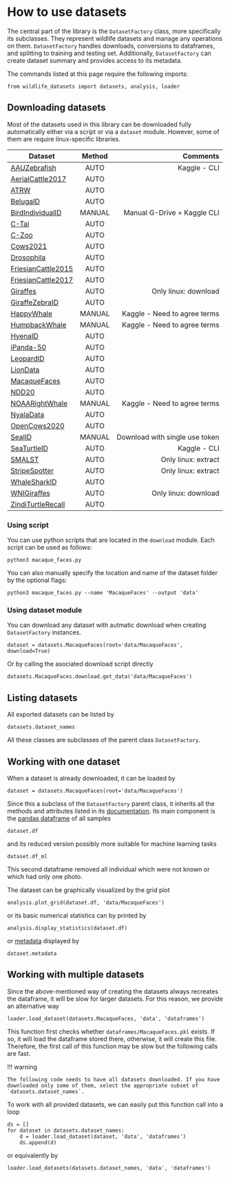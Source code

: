 # How to use datasets

The central part of the library is the `DatasetFactory` class, more specifically its subclasses. They represent wildlife datasets and manage any operations on them. `DatasetFactory` handles downloads, conversions to dataframes, and splitting to training and testing set. Additionally, `DatasetFactory` can create dataset summary and provides access to its metadata.

The commands listed at this page require the following imports:

    from wildlife_datasets import datasets, analysis, loader

## Downloading datasets

Most of the datasets used in this library can be downloaded fully automatically either via a script or via a `dataset` module. However, some of them are require linux-specific libraries. 


| Dataset                | Method  |             Comments           |
|------------------------|:-------:|-------------------------------:|
| [AAUZebrafish](https://www.kaggle.com/datasets/aalborguniversity/aau-zebrafish-reid)          | AUTO    | Kaggle - CLI                   |
| [AerialCattle2017](https://data.bris.ac.uk/data/dataset/3owflku95bxsx24643cybxu3qh)          | AUTO    |                                |
| [ATRW](https://lila.science/datasets/atrw)                   | AUTO    |                                |
| [BelugaID](https://lila.science/datasets/beluga-id-2022/)              | AUTO    |                                |
| [BirdIndividualID](https://github.com/AndreCFerreira/Bird_individualID)     | MANUAL  | Manual G-Drive + Kaggle CLI    |
| [C-Tai](https://github.com/cvjena/chimpanzee_faces)       | AUTO    |                                |
| [C-Zoo](https://github.com/cvjena/chimpanzee_faces)       | AUTO    |                                |
| [Cows2021](https://data.bris.ac.uk/data/dataset/4vnrca7qw1642qlwxjadp87h7)              | AUTO    |                                |
| [Drosophila](https://github.com/j-schneider/fly_eye)             | AUTO    |                                |
| [FriesianCattle2015](https://data.bris.ac.uk/data/dataset/wurzq71kfm561ljahbwjhx9n3)   | AUTO    |                                |
| [FriesianCattle2017](https://data.bris.ac.uk/data/dataset/2yizcfbkuv4352pzc32n54371r)   | AUTO    |                                |
| [Giraffes](ftp://pbil.univ-lyon1.fr/pub/datasets/miele2021)       | AUTO    | Only linux: download                               |
| [GiraffeZebraID](https://lila.science/datasets/great-zebra-giraffe-id)       | AUTO    |                                |
| [HappyWhale](https://www.kaggle.com/competitions/happy-whale-and-dolphin)             | MANUAL  | Kaggle - Need to agree terms   |
| [HumpbackWhale](https://www.kaggle.com/competitions/humpback-whale-identification)          | MANUAL  | Kaggle - Need to agree terms   |
| [HyenaID](https://lila.science/datasets/hyena-id-2022/)               | AUTO    |                                |
| [iPanda-50](https://github.com/iPandaDateset/iPanda-50)              | AUTO    |                                |
| [LeopardID](https://lila.science/datasets/leopard-id-2022/)             | AUTO    |                                |
| [LionData](https://github.com/tvanzyl/wildlife_reidentification)              | AUTO    |                                |
| [MacaqueFaces](https://github.com/clwitham/MacaqueFaces)          | AUTO    |                                |
| [NDD20](https://doi.org/10.25405/data.ncl.c.4982342)                  | AUTO    |                                |
| [NOAARightWhale](https://www.kaggle.com/c/noaa-right-whale-recognition)        | MANUAL  | Kaggle - Need to agree terms   |
| [NyalaData](https://github.com/tvanzyl/wildlife_reidentification)             | AUTO    |                                |
| [OpenCows2020](https://data.bris.ac.uk/data/dataset/10m32xl88x2b61zlkkgz3fml17)           | AUTO    |                                |
| [SealID](https://doi.org/10.23729/0f4a3296-3b10-40c8-9ad3-0cf00a5a4a53)                 | MANUAL  | Download with single use token |
| [SeaTurtleID](https://www.kaggle.com/datasets/wildlifedatasets/seaturtleid)                 | AUTO    | Kaggle - CLI                   |
| [SMALST](https://github.com/silviazuffi/smalst)                 | AUTO    | Only linux: extract            |
| [StripeSpotter](https://code.google.com/archive/p/stripespotter/downloads)          | AUTO    | Only linux: extract            |
| [WhaleSharkID](https://lila.science/datasets/whale-shark-id)         | AUTO    |                                |
| [WNIGiraffes](https://lila.science/datasets/wni-giraffes)           | AUTO    | Only linux: download          |
| [ZindiTurtleRecall](https://zindi.africa/competitions/turtle-recall-conservation-challenge)    | AUTO    |                                |


### Using script
You can use python scripts that are located in the `download` module.
Each script can be used as follows:

    python3 macaque_faces.py

You can also manually specify the location and name of the dataset folder by the optional flags:

    python3 macaque_faces.py --name 'MacaqueFaces' --output 'data'

### Using dataset module
You can download any dataset with autmatic download when creating `DatasetFactory` instances.

    dataset = datasets.MacaqueFaces(root='data/MacaqueFaces', download=True)

Or by calling the asociated download script directly

    datasets.MacaqueFaces.download.get_data('data/MacaqueFaces')


## Listing datasets
All exported datasets can be listed by

    datasets.dataset_names
All these classes are subclasses of the parent class `DatasetFactory`.


## Working with one dataset
When a dataset is already downloaded, it can be loaded by
   
    dataset = datasets.MacaqueFaces(root='data/MacaqueFaces')

Since this a subclass of the `DatasetFactory` parent class, it inherits all the methods and attributes listed in its [documentation](reference_datasets.md). Its main component is the [pandas dataframe](../dataframe) of all samples
    
    dataset.df

and its reduced version possibly more suitable for machine learning tasks
    
    dataset.df_ml

This second dataframe removed all individual which were not known or which had only one photo.

The dataset can be graphically visualized by the grid plot

    analysis.plot_grid(dataset.df, 'data/MacaqueFaces')
or its basic numerical statistics can by printed by

    analysis.display_statistics(dataset.df)
or [metadata](../dataframe#metadata) displayed by

    dataset.metadata

## Working with multiple datasets
Since the above-mentioned way of creating the datasets always recreates the dataframe, it will be slow for larger datasets. For this reason, we provide an alternative way

    loader.load_dataset(datasets.MacaqueFaces, 'data', 'dataframes')
This function first checks whether `dataframes/MacaqueFaces.pkl` exists. If so, it will load the dataframe stored there, otherwise, it will create this file. Therefore, the first call of this function may be slow but the following calls are fast.


!!! warning

    The following code needs to have all datasets downloaded. If you have downloaded only some of them, select the appropriate subset of `datasets.dataset_names`.

To work with all provided datasets, we can easily put this function call into a loop

    ds = []
    for dataset in datasets.dataset_names:
        d = loader.load_dataset(dataset, 'data', 'dataframes')
        ds.append(d)
or equivalently by

    loader.load_datasets(datasets.dataset_names, 'data', 'dataframes')
